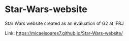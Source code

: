 # Star-Wars-website
Star Wars website created as an evaluation of G2 at IFRJ

Link: https://micaelsoares7.github.io/Star-Wars-website/
